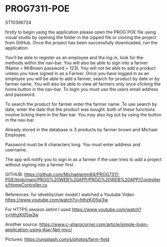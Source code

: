# PROG7311-POE 
ST10396724 

firstly to begin using the application please open the PROG POE file using visual studio by opening the folder in the zipped file or cloning the project from GitHub. Once the project has been successfully downloaded, run the application 


You'll be able to register as an employee and the log in, look for the methods within the nav-bar. You will also be able to sign into a farmer (Name = MrBrown password = 123). You will not be able to add a product unless you have signed in as a Farmer. Once you have logged in as an employee you will be able to add a farmer, search for product by date or by farmer name. You will also be able to view all farmers only once clicking the home button in the nav-bar. To login you must use the users email address and password. 

To search the product for farmer enter the farmer name. To use search by date, enter the date that the product was bought. both of these functions involve licking them in the Nav bar. You may also log out by using the button in the nav-bar. 

Already stored in the database is 3 products by farmer brown and Michael Employee.

Password must be 8 characters long. You must enter address and username. 

The app will notify you to sign in as a farmer if the user tries to add a project without signing into a farmer first .

GITHUB: https://github.com/Michaelamm84/PROG7311-POE/blob/main/PROG%20WEB%20APP/PROG%20WEB%20APP/Controllers/HomeController.cs 

References: 
for idnetitiyUser model I watched a Youtube Video https://www.youtube.com/watch?v=hthzKj05w3w

For HTTPS.session.setint I used https://www.youtube.com/watch?v=hthzKj05w3w

Another source: 
https://www.c-sharpcorner.com/article/simple-login-application-using-Asp-Net-mvc/

Pictures: https://unsplash.com/s/photos/farm-field
